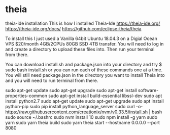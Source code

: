 # theia
theia-ide installation
This is how I installed Theia-Ide
https://theia-ide.org/
https://theia-ide.org/docs/
https://github.com/eclipse-theia/theia



To install this I just used a Vanilla 64bit Ubuntu 18.04.3 on a Digial Ocean VPS $20/month 4GB/2CPUs 80GB SSD 4TB transfer.
You will need to log in and create a directory to upload these files into. Then run your terminal from there.

You can download install.sh and package.json into your directory and try $ sudo bash install.sh or you can run each of these commands one at a time. You will still need package.json in the directory you want to install Theia into and you will need to run terminal from there.


sudo apt-get update
sudo apt-get upgrade
sudo apt-get install software-properties-common
sudo apt-get install build-essential libssl-dev
sudo apt install python2.7
sudo apt-get update
sudo apt-get upgrade
sudo apt install python-pip
sudo pip install python_language_server
sudo curl -o- https://raw.githubusercontent.com/creationix/nvm/v0.33.5/install.sh | bash
sudo source ~/.bashrc
sudo nvm install 10
sudo npm install -g yarn
sudo yarn
sudo yarn theia build
sudo yarn theia start --hostname 0.0.0.0 --port 8080

